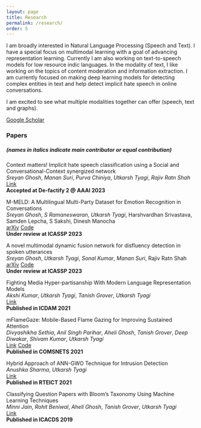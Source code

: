 ```yaml
---
layout: page
title: Research
permalink: /research/
order: 5
---
```

I am broadly interested in Natural Language Processing (Speech and Text). I have a special focus on multimodal learning with a goal of advancing representation learning. Currently I am also working on text-to-speech models for low resource indic languages. In the modality of text, I like working on the topics of content moderation and information extraction. I am currently focused on making deep learning models for detecting complex entities in text and help detect implicit hate speech in online conversations.

I am excited to see what multiple modalities together can offer (speech, text and graphs).

<!-- P.S. : Though I acknowledge that achieving state-of-the-art (SOTA) results is not and should not be the final goal of research, I am proud that some of my works achieve SOTA on some well known Speech and Language Processing task (until November 2022). Here are the links for [ASR (Librispeech 360hr train split)](http://arxiv.org/abs/2211.01246), [Keyword Spotting (Speech Commands 1)](http://arxiv.org/abs/2211.01515), [Speech Emotion Recognition (IEMOCAP)](http://arxiv.org/abs/2203.16794), [Disfleuncy Detection (SwitchBoard)](http://arxiv.org/abs/2203.16028) and [Low-resource General Purpose Audio Representation Learning](http://arxiv.org/abs/2211.01515). -->

[Google Scholar](https://scholar.google.com/citations?hl=en&user=RLjKaTwAAAAJ&view_op=list_works&authuser=1&sortby=pubdate)

### **Papers**
##### **(names in italics indicate main contributor or equal contribution)**

Context matters! Implicit hate speech classification using a Social and Conversational-Context synergized network  
*Sreyan Ghosh*, *Manan Suri*, *Purva Chiniya*, *Utkarsh Tyagi*, *Rajiv Ratn Shah*  
[Link](https://drive.google.com/file/d/1L0-sD6X0ZiPfqE-_SV4sNQ63J17PKrHC/view)  
**Accepted at De-factify 2 @ AAAI 2023**  

M-MELD: A Multilingual Multi-Party Dataset for Emotion Recognition in Conversations  
*Sreyan Ghosh*, *S Ramaneswaran*, *Utkarsh Tyagi*, Harshvardhan Srivastava, Samden Lepcha, S Sakshi, Dinesh Manocha  
[arXiv](http://arxiv.org/abs/2203.16799) [Code](https://github.com/Sreyan88/M-MELD)  
**Under review at ICASSP 2023**  

A novel multimodal dynamic fusion network for disfluency detection in spoken utterances  
*Sreyan Ghosh*, *Utkarsh Tyagi*, *Sonal Kumar*, *Manan Suri*, Rajiv Ratn Shah  
[arXiv](https://arxiv.org/abs/2211.14700) [Code](https://github.com/Sreyan88/M-MELD)  
**Under review at ICASSP 2023**  

Fighting Media Hyper-partisanship With Modern Language Representation Models  
*Akshi Kumar*, *Utkarsh Tyagi*, *Tanish Grover*, *Utkarsh Tyagi*  
[Link](https://doi.org/10.1007/978-981-13-9942-8_38)  
**Published in ICDAM 2021**  

mFlameGaze: Mobile-Based Flame Gazing for Improving Sustained Attention  
*Divyashikha Sethia*, *Anil Singh Parihar*, *Aheli Ghosh*, *Tanish Grover*, *Deep Diwakar*, *Shivam Kumar*, *Utkarsh Tyagi*  
[Link](https://ieeexplore.ieee.org/document/9352815) [Code](https://github.com/Tanish0019/GazeTracking)  
**Published in COMSNETS 2021**  

Hybrid Approach of ANN-GWO Technique for Intrusion Detection  
*Anushka Sharma*, *Utkarsh Tyagi*  
[Link](https://ieeexplore.ieee.org/abstract/document/9573800)  
**Published in RTEICT 2021**  

Classifying Question Papers with Bloom’s Taxonomy Using Machine Learning Techniques  
*Minni Jain*, *Rohit Beniwal*, *Aheli Ghosh*, *Tanish Grover*, *Utkarsh Tyagi*  
[Link](https://doi.org/10.1007/978-981-13-9942-8_38)  
**Published in ICACDS 2019**  